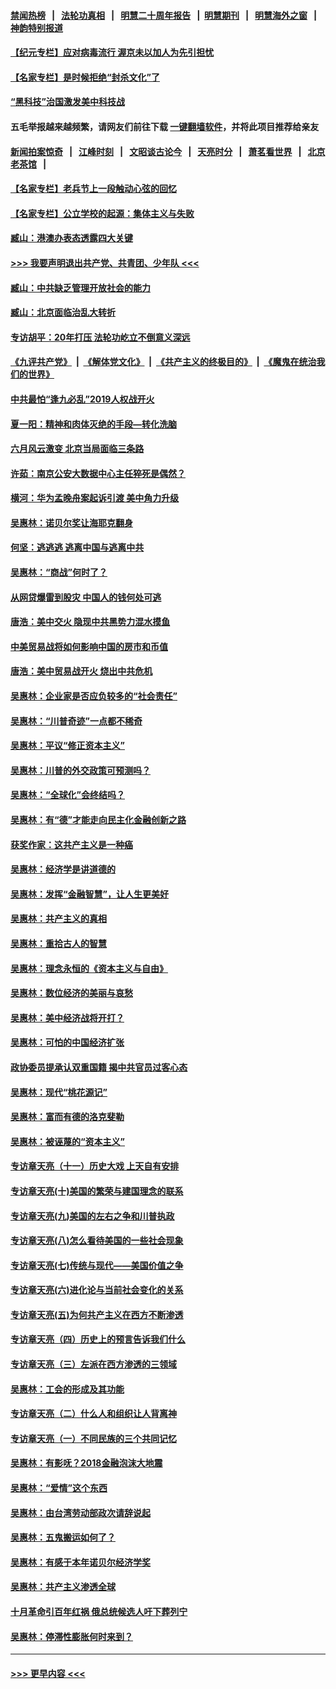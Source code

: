#### [禁闻热榜](热点新闻.md?=0)  &nbsp;&nbsp;|&nbsp;&nbsp; [法轮功真相](https://github.com/gfw-breaker/truth/blob/master/README.md?=0) &nbsp;&nbsp;|&nbsp;&nbsp; [明慧二十周年报告](https://github.com/gfw-breaker/mh-reports/blob/master/README.md?=0) &nbsp;&nbsp;|&nbsp;&nbsp;[明慧期刊](https://github.com/gfw-breaker/mh-qikan) &nbsp;&nbsp;|&nbsp;&nbsp; [明慧海外之窗](https://github.com/gfw-breaker/mh-news/blob/master/README.md?=0) &nbsp;&nbsp;|&nbsp;&nbsp; [神韵特别报道](https://github.com/gfw-breaker/mh-news/blob/master/shenyun.md?=0)
#### [【纪元专栏】应对病毒流行 渥京未以加人为先引担忧](../pages/nsc423/n11875714.md?t=03012031) 
#### [【名家专栏】是时候拒绝“封杀文化”了](../pages/nsc423/n11814093.md?t=03012031) 
#### [“黑科技”治国激发美中科技战](../pages/nsc423/n11638056.md?t=03012031) 
#### 五毛举报越来越频繁，请网友们前往下载 [一键翻墙软件](https://github.com/gfw-breaker/ssr-accounts)，并将此项目推荐给亲友
#### [新闻拍案惊奇](https://github.com/gfw-breaker/banned-news/blob/master/pages/link4.md) &nbsp;&nbsp;|&nbsp;&nbsp; [江峰时刻](https://github.com/gfw-breaker/banned-news/blob/master/pages/link4.md) &nbsp;&nbsp;|&nbsp;&nbsp; [文昭谈古论今](https://github.com/gfw-breaker/banned-news/blob/master/pages/link4.md) &nbsp;&nbsp;|&nbsp;&nbsp; [天亮时分](https://github.com/gfw-breaker/banned-news/blob/master/pages/link4.md) &nbsp;&nbsp;|&nbsp;&nbsp; [萧茗看世界](https://github.com/gfw-breaker/banned-news/blob/master/pages/link4.md) &nbsp;&nbsp;|&nbsp;&nbsp; [北京老茶馆](https://github.com/gfw-breaker/banned-news/blob/master/pages/link4.md) &nbsp;&nbsp;|&nbsp;&nbsp; 
#### [【名家专栏】老兵节上一段触动心弦的回忆](../pages/nsc423/n11646016.md?t=03012031) 
#### [【名家专栏】公立学校的起源：集体主义与失败](../pages/nsc423/n11601833.md?t=03012031) 
#### [臧山：港澳办表态透露四大关键](../pages/nsc423/n11421628.md?t=03012031) 
#### [>>> 我要声明退出共产党、共青团、少年队 <<<](https://github.com/begood0513/goodnews/blob/master/quit/letter.md) 
#### [臧山：中共缺乏管理开放社会的能力](../pages/nsc423/n11407457.md?t=03012031) 
#### [臧山：北京面临治乱大转折](../pages/nsc423/n11406895.md?t=03012031) 
#### [专访胡平：20年打压 法轮功屹立不倒意义深远](../pages/nsc423/n11398800.md?t=03012031) 
#### [《九评共产党》](https://github.com/begood0513/9ping.md/blob/master/README.md) &nbsp;|&nbsp; [《解体党文化》](../../../../jtdwh.md/blob/master/README.md)  &nbsp;|&nbsp; [《共产主义的终极目的》](../../../../gczydzjmd.md/blob/master/README.md) &nbsp;|&nbsp; [《魔鬼在统治我们的世界》](../../../../mgztzwmdsj.md/blob/master/README.md) 
#### [中共最怕“逢九必乱”2019人权战开火](../pages/nsc423/n11385248.md?t=03012031) 
#### [夏一阳：精神和肉体灭绝的手段—转化洗脑](../pages/nsc423/n11368250.md?t=03012031) 
#### [六月风云激变 北京当局面临三条路](../pages/nsc423/n11313668.md?t=03012031) 
#### [许茹：南京公安大数据中心主任猝死是偶然？](../pages/nsc423/n11064744.md?t=03012031) 
#### [横河：华为孟晚舟案起诉引渡 美中角力升级](../pages/nsc423/n11027230.md?t=03012031) 
#### [吴惠林：诺贝尔奖让海耶克翻身](../pages/nsc423/n10890049.md?t=03012031) 
#### [何坚：逃逃逃 逃离中国与逃离中共](../pages/nsc423/n10592891.md?t=03012031) 
#### [吴惠林：“商战”何时了？](../pages/nsc423/n10573558.md?t=03012031) 
#### [从网贷爆雷到股灾 中国人的钱何处可逃](../pages/nsc423/n10572800.md?t=03012031) 
#### [唐浩：美中交火 隐现中共黑势力混水摸鱼](../pages/nsc423/n10544040.md?t=03012031) 
#### [中美贸易战将如何影响中国的房市和币值](../pages/nsc423/n10543697.md?t=03012031) 
#### [唐浩：美中贸易战开火 烧出中共危机](../pages/nsc423/n10540126.md?t=03012031) 
#### [吴惠林：企业家是否应负较多的“社会责任”](../pages/nsc423/n10535022.md?t=03012031) 
#### [吴惠林：“川普奇迹”一点都不稀奇](../pages/nsc423/n10512808.md?t=03012031) 
#### [吴惠林：平议“修正资本主义”](../pages/nsc423/n10495724.md?t=03012031) 
#### [吴惠林：川普的外交政策可预测吗？](../pages/nsc423/n10462387.md?t=03012031) 
#### [吴惠林：“全球化”会终结吗？](../pages/nsc423/n10452838.md?t=03012031) 
#### [吴惠林：有“德”才能走向民主化金融创新之路](../pages/nsc423/n10432292.md?t=03012031) 
#### [获奖作家：这共产主义是一种癌](../pages/nsc423/n10431541.md?t=03012031) 
#### [吴惠林：经济学是讲道德的](../pages/nsc423/n10398014.md?t=03012031) 
#### [吴惠林：发挥“金融智慧”，让人生更美好](../pages/nsc423/n10375019.md?t=03012031) 
#### [吴惠林：共产主义的真相](../pages/nsc423/n10351394.md?t=03012031) 
#### [吴惠林：重拾古人的智慧](../pages/nsc423/n10337691.md?t=03012031) 
#### [吴惠林：理念永恒的《资本主义与自由》](../pages/nsc423/n10316274.md?t=03012031) 
#### [吴惠林：数位经济的美丽与哀愁](../pages/nsc423/n10292946.md?t=03012031) 
#### [吴惠林：美中经济战将开打？](../pages/nsc423/n10258825.md?t=03012031) 
#### [吴惠林：可怕的中国经济扩张](../pages/nsc423/n10219147.md?t=03012031) 
#### [政协委员提承认双重国籍 揭中共官员过客心态](../pages/nsc423/n10208809.md?t=03012031) 
#### [吴惠林：现代“桃花源记”](../pages/nsc423/n10185234.md?t=03012031) 
#### [吴惠林：富而有德的洛克斐勒](../pages/nsc423/n10142264.md?t=03012031) 
#### [吴惠林：被诬蔑的“资本主义”](../pages/nsc423/n10124816.md?t=03012031) 
#### [专访章天亮（十一）历史大戏 上天自有安排](../pages/nsc423/n10094905.md?t=03012031) 
#### [专访章天亮(十)美国的繁荣与建国理念的联系](../pages/nsc423/n10094899.md?t=03012031) 
#### [专访章天亮(九)美国的左右之争和川普执政](../pages/nsc423/n10094889.md?t=03012031) 
#### [专访章天亮(八)怎么看待美国的一些社会现象](../pages/nsc423/n10094857.md?t=03012031) 
#### [专访章天亮(七)传统与现代——美国价值之争](../pages/nsc423/n10093140.md?t=03012031) 
#### [专访章天亮(六)进化论与当前社会变化的关系](../pages/nsc423/n10092036.md?t=03012031) 
#### [专访章天亮(五)为何共产主义在西方不断渗透](../pages/nsc423/n10083620.md?t=03012031) 
#### [专访章天亮（四）历史上的预言告诉我们什么](../pages/nsc423/n10083606.md?t=03012031) 
#### [专访章天亮（三）左派在西方渗透的三领域](../pages/nsc423/n10081115.md?t=03012031) 
#### [吴惠林：工会的形成及其功能](../pages/nsc423/n10080633.md?t=03012031) 
#### [专访章天亮（二）什么人和组织让人背离神](../pages/nsc423/n10076637.md?t=03012031) 
#### [专访章天亮（一）不同民族的三个共同记忆](../pages/nsc423/n10074188.md?t=03012031) 
#### [吴惠林：有影呒？2018金融泡沫大地震](../pages/nsc423/n10040534.md?t=03012031) 
#### [吴惠林：“爱情”这个东西](../pages/nsc423/n10019423.md?t=03012031) 
#### [吴惠林：由台湾劳动部政次请辞说起](../pages/nsc423/n9979679.md?t=03012031) 
#### [吴惠林：五鬼搬运如何了？](../pages/nsc423/n9925338.md?t=03012031) 
#### [吴惠林：有感于本年诺贝尔经济学奖](../pages/nsc423/n9871883.md?t=03012031) 
#### [吴惠林：共产主义渗透全球](../pages/nsc423/n9812748.md?t=03012031) 
#### [十月革命引百年红祸 俄总统候选人吁下葬列宁](../pages/nsc423/n9810182.md?t=03012031) 
#### [吴惠林：停滞性膨胀何时来到？](../pages/nsc423/n9764136.md?t=03012031) 

----
#### [ >>> 更早内容 <<< ](../indexes/nsc423-earlier.md)
